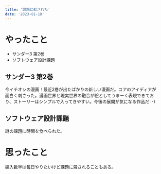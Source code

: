 ```yaml
---
title: '課題に殺された'
date: '2023-01-18'
---
```


# やったこと

- サンダー3 第2巻
- ソフトウェア設計課題

## サンダー3 第2巻


今イチオシの漫画！最近2巻が出たばかりの新しい漫画だ。コアのアイディアが面白く刺さった。漫画世界と現実世界の融合が絵としてうまーく表現できており、ストーリーはシンプルで入ってきやすい。今後の展開が気になる作品だ :-)


## ソフトウェア設計課題


謎の課題に時間を食べられた。


# 思ったこと


編入数学は毎日やりたいけど課題に殺されることもある。

